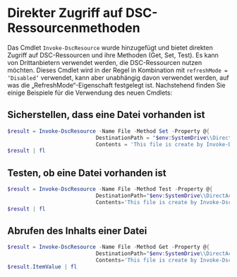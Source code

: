 # Direkter Zugriff auf DSC-Ressourcenmethoden


Das Cmdlet `Invoke-DscResource` wurde hinzugefügt und bietet direkten Zugriff auf DSC-Ressourcen und ihre Methoden (Get, Set, Test). Es kann von Drittanbietern verwendet werden, die DSC-Ressourcen nutzen möchten. Dieses Cmdlet wird in der Regel in Kombination mit `refreshMode = ‘Disabled’` verwendet, kann aber unabhängig davon verwendet werden, auf was die „RefreshMode“-Eigenschaft festgelegt ist. Nachstehend finden Sie einige Beispiele für die Verwendung des neuen Cmdlets:

## Sicherstellen, dass eine Datei vorhanden ist

```powershell
$result = Invoke-DscResource -Name File -Method Set -Property @{
                            DestinationPath = "$env:SystemDrive\\DirectAccess.txt";
                            Contents = 'This file is create by Invoke-DscResource'} -Verbose
$result | fl
```

## Testen, ob eine Datei vorhanden ist

```powershell
$result = Invoke-DscResource -Name File -Method Test -Property @{
                            DestinationPath="$env:SystemDrive\\DirectAccess.txt";
                            Contents='This file is create by Invoke-DscResource'} -Verbose
$result | fl
```

## Abrufen des Inhalts einer Datei

```powershell
$result = Invoke-DscResource -Name File -Method Get -Property @{
                            DestinationPath="$env:SystemDrive\\DirectAccess.txt";
                            Contents='This file is create by Invoke-DscResource'} -Verbose
$result.ItemValue | fl
```
<!--HONumber=Mar16_HO2-->
